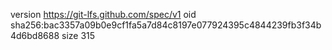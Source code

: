version https://git-lfs.github.com/spec/v1
oid sha256:bac3357a09b0e9cf1fa5a7d84c8197e077924395c4844239fb3f34b4d6bd8688
size 315
